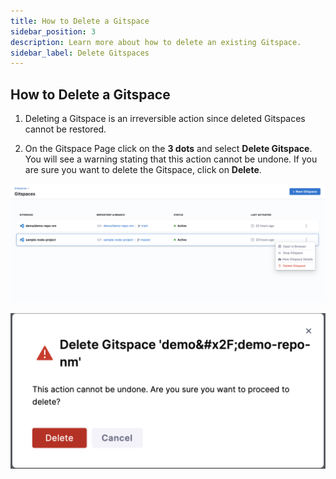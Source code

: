 ```yaml
---
title: How to Delete a Gitspace
sidebar_position: 3
description: Learn more about how to delete an existing Gitspace.
sidebar_label: Delete Gitspaces
---
```


## How to Delete a Gitspace

1. Deleting a Gitspace is an irreversible action since deleted Gitspaces cannot be restored.  

2. On the Gitspace Page click on the **3 dots** and select **Delete Gitspace**. You will see a warning stating that this action cannot be undone. If you are sure you want to delete the Gitspace, click on **Delete**.

![](./static/three-dots-delete.png)

![](./static/delete-window.png)